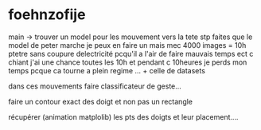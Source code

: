 # foehnzofije




main -> trouver un model pour les mouvement vers la tete stp faites que le model de peter marche je peux en faire un mais mec 4000 images = 10h ptetre sans coupure delectricité pcqu'il a l'air de faire mauvais temps ect c chiant j'ai une chance toutes les 10h et pendant c 10heures je perds mon temps pcque ca tourne a plein regime ... + celle de datasets

dans ces mouvements faire classificateur de geste... 

faire un contour exact des doigt et non pas un rectangle

récupérer (animation matplolib) les pts des doigts et leur placement....
